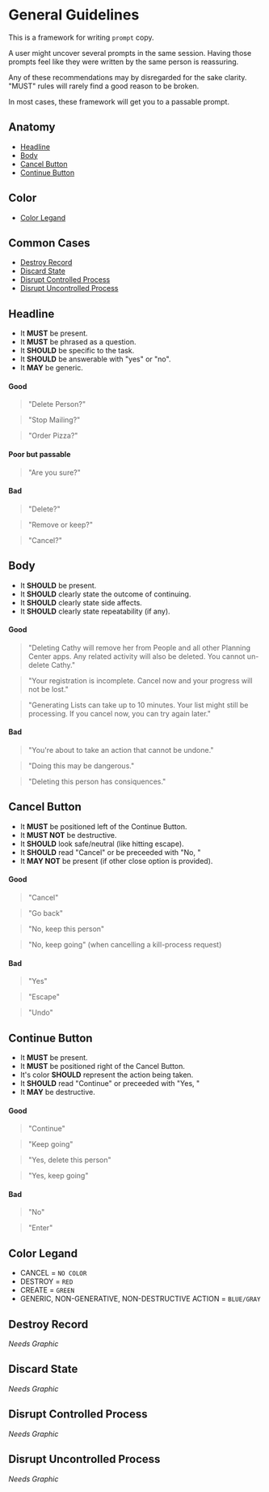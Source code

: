 # General Guidelines

This is a framework for writing `prompt` copy.

A user might uncover several prompts in the same session. Having those prompts feel like they were written by the same person is reassuring.

Any of these recommendations may by disregarded for the sake clarity. "MUST" rules will rarely find a good reason to be broken.

In most cases, these framework will get you to a passable prompt.

## Anatomy

* [Headline](#headline)
* [Body](#body)
* [Cancel Button](#cancel-button)
* [Continue Button](#continue-button)

## Color

* [Color Legand](#color-legand)

## Common Cases

* [Destroy Record](#destroy-record)
* [Discard State](#discard-state)
* [Disrupt Controlled Process](#disrupt-controlled-process)
* [Disrupt Uncontrolled Process](#disrupt-uncontrolled-process)

## Headline

* It **MUST** be present.
* It **MUST** be phrased as a question.
* It **SHOULD** be specific to the task.
* It **SHOULD** be answerable with "yes" or "no".
* It **MAY** be generic.

#### Good

> "Delete Person?"

> "Stop Mailing?"

> "Order Pizza?"

#### Poor but passable

> "Are you sure?"

#### Bad

> "Delete?"

> "Remove or keep?"

> "Cancel?"

## Body

* It **SHOULD** be present.
* It **SHOULD** clearly state the outcome of continuing.
* It **SHOULD** clearly state side affects.
* It **SHOULD** clearly state repeatability (if any).

#### Good

> "Deleting Cathy will remove her from People and all other Planning Center apps. Any related activity will also be deleted. You cannot un-delete Cathy."

> "Your registration is incomplete. Cancel now and your progress will not be lost."

> "Generating Lists can take up to 10 minutes. Your list might still be processing. If you cancel now, you can try again later."


#### Bad

> "You're about to take an action that cannot be undone."

> "Doing this may be dangerous."

> "Deleting this person has consiquences."

## Cancel Button

* It **MUST** be positioned left of the Continue Button.
* It **MUST NOT** be destructive.
* It **SHOULD** look safe/neutral (like hitting escape).
* It **SHOULD** read "Cancel" or be preceeded with "No, "
* It **MAY NOT** be present (if other close option is provided).

#### Good

> "Cancel"

> "Go back"

> "No, keep this person"

> "No, keep going" (when cancelling a kill-process request)

#### Bad

> "Yes"

> "Escape"

> "Undo"

## Continue Button

* It **MUST** be present.
* It **MUST** be positioned right of the Cancel Button.
* It's color **SHOULD** represent the action being taken.
* It **SHOULD** read "Continue" or preceeded with "Yes, "
* It **MAY** be destructive.

#### Good

> "Continue"

> "Keep going"

> "Yes, delete this person"

> "Yes, keep going"

#### Bad

> "No"

> "Enter"

## Color Legand

* CANCEL = `NO COLOR`
* DESTROY = `RED`
* CREATE = `GREEN`
* GENERIC, NON-GENERATIVE, NON-DESTRUCTIVE ACTION = `BLUE/GRAY`


## Destroy Record

*Needs Graphic*

## Discard State

*Needs Graphic*

## Disrupt Controlled Process

*Needs Graphic*

## Disrupt Uncontrolled Process

*Needs Graphic*
